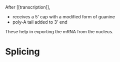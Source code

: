 After [[transcription]], 

- receives a 5' cap with a modified form of guanine
- poly-A tail added to 3' end
 
These help in exporting the mRNA from the nucleus.

# Splicing

